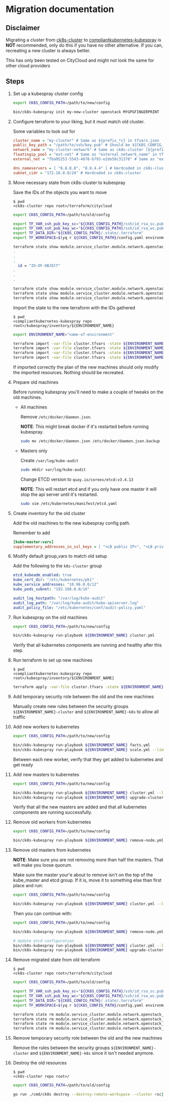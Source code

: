 # Migration documentation

## Disclaimer

Migrating a cluster from [ck8s-cluster](https://github.com/elastisys/ck8s-cluster) to [compliantkubernetes-kubespray](https://github.com/elastisys/compliantkubernetes-kubespray) is **NOT** recommended, only do this if you have no other alternative.
If you can, recreating a new cluster is always better.

This has only been tested on CityCloud and might not look the same for other cloud providers

## Steps

1. Set up a kubespray cluster config

    ```bash
    export CK8S_CONFIG_PATH=/path/to/new/config

    bin/ck8s-kubespray init my-new-cluster openstack MYGPGFINGERPRINT
    ```

1. Configure terraform to your liking, but it must match old cluster.

    Some variables to look out for

    ```ini
    cluster_name = "my-cluster" # Same as ${prefix_*c} in tfvars.json
    public_key_path = "/path/to/ssh/key.pub" # Should be ${CK8S_CONFIG_PATH}/ssh/id_rsa_sc.pub
    network_name = "my-cluster-network" # Same as ck8s-cluster (${prefix_*c}-network)
    floatingip_pool = "ext-net" # Same as "external_network_name" in tfvars.json
    external_net = "fba95253-5543-4078-b793-e2de58c31378" # Same as "external_network_id" in tfvars.json

    dns_nameservers = [ "8.8.8.8", "8.8.4.4" ] # Hardcoded in ck8s-cluster
    subnet_cidr = "172.16.0.0/24" # Hardcoded in ck8s-cluster
    ```

1. Move necessary state from ck8s-cluster to kubespray

      Save the IDs of the objects you want to move

    ```ShellSession
    $ pwd
    <ck8s-cluster repo root>/terraform/citycloud
    ```

    ```bash
    export CK8S_CONFIG_PATH=/path/to/old/config

    export TF_VAR_ssh_pub_key_sc="${CK8S_CONFIG_PATH}/ssh/id_rsa_sc.pub"
    export TF_VAR_ssh_pub_key_wc="${CK8S_CONFIG_PATH}/ssh/id_rsa_wc.pub"
    export TF_DATA_DIR="${CK8S_CONFIG_PATH}/.state/.terraform"
    export TF_WORKSPACE=$(yq r ${CK8S_CONFIG_PATH}/config.yaml environment_name)

    terraform state show module.service_cluster.module.network.openstack_networking_network_v2.network
    .
    .
    .
      id = "ID-OF-OBJECT"
    .
    .
    .

    terraform state show module.service_cluster.module.network.openstack_networking_router_v2.router
    terraform state show module.service_cluster.module.network.openstack_networking_subnet_v2.subnet
    terraform state show module.service_cluster.module.network.openstack_networking_router_interface_v2.router_interface
    ```

    Import the state to the new terraform with the IDs gathered

    ```ShellSession
    $ pwd
    <compliantkubernetes-kubespray repo root>/kubespray/inventory/${ENVIRONMENT_NAME}
    ```

    ```bash
    export ENVIRONMENT_NAME="name-of-environment"

    terraform import -var-file cluster.tfvars -state ${ENVIRONMENT_NAME}.tfstate -config=../../contrib/terraform/openstack/ module.network.openstack_networking_network_v2.k8s[0] <ID from same resource above>
    terraform import -var-file cluster.tfvars -state ${ENVIRONMENT_NAME}.tfstate -config=../../contrib/terraform/openstack/ module.network.openstack_networking_router_v2.k8s[0] <ID from same resource above>
    terraform import -var-file cluster.tfvars -state ${ENVIRONMENT_NAME}.tfstate -config=../../contrib/terraform/openstack/ module.network.openstack_networking_subnet_v2.k8s[0] <ID from same resource above>
    terraform import -var-file cluster.tfvars -state ${ENVIRONMENT_NAME}.tfstate -config=../../contrib/terraform/openstack/ module.network.openstack_networking_router_interface_v2.k8s[0] <ID from same resource above>
    ```

    If imported correctly the plan of the new machines should only modify the imported resources.
    Nothing should be recreated.

1. Prepare old machines

    Before running kubespray you'll need to make a couple of tweaks on the old machines.

    * All machines

      Remove `/etc/docker/daemon.json`.

      **NOTE**: This might break docker if it's restarted before running kubespray.

      ```bash
      sudo mv /etc/docker/daemon.json /etc/docker/daemon.json.backup
      ```

    * Masters only

      Create `/var/log/kube-audit`

      ```bash
      sudo mkdir var/log/kube-audit
      ```

      Change ETCD version to `quay.io/coreos/etcd:v3.4.13`

      **NOTE**: This will restart etcd and if you only have one master it will stop the api server until it's restarted.

      ```bash
      sudo vim /etc/kubernetes/manifest/etcd.yaml
      ```

1. Create inventory for the old cluster

    Add the old machines to the new kubespray config path.

    Remember to add

    ```ini
    [kube-master:vars]
    supplementary_addresses_in_ssl_keys = [ "<LB public IP>", "<LB private IP>" ]
    ```

1. Modify default group_vars to match old setup

    Add the following to the `k8s-cluster` group

    ```yaml
    etcd_kubeadm_enabled: true
    kube_cert_dir: "/etc/kubernetes/pki"
    kube_service_addresses: "10.96.0.0/12"
    kube_pods_subnet: "192.168.0.0/16"

    audit_log_hostpath: "/var/log/kube-audit"
    audit_log_path: "/var/log/kube-audit/kube-apiserver.log"
    audit_policy_file: "/etc/kubernetes/conf/audit-policy.yaml"
    ```

1. Run kubespray on the old machines

    ```bash
    export CK8S_CONFIG_PATH=/path/to/new/config

    bin/ck8s-kubespray run-playbook ${ENVIRONMENT_NAME} cluster.yml
    ```

    Verify that all kubernetes components are running and healthy after this step.

1. Run terraform to set up new machines

    ```ShellSession
    $ pwd
    <compliantkubernetes-kubespray repo root>/kubespray/inventory/${ENVIRONMENT_NAME}
    ```

    ```bash
    terraform apply -var-file cluster.tfvars -state ${ENVIRONMENT_NAME}.tfstate ../../contrib/terraform/openstack/
    ```

1. Add temporary security role between the old and the new machines

    Manually create new rules between the security groups `${ENVIRONMENT_NAME}-cluster` and `${ENVIRONMENT_NAME}-k8s` to allow all traffic

1. Add new workers to kubernetes

    ```bash
    export CK8S_CONFIG_PATH=/path/to/new/config

    bin/ck8s-kubespray run-playbook ${ENVIRONMENT_NAME} facts.yml
    bin/ck8s-kubespray run-playbook ${ENVIRONMENT_NAME} scale.yml --limit=new-worker-X # Add one worker at a time
    ```

    Between each new worker, verify that they get added to kubernetes and get ready

1. Add new masters to kubernetes

    ```bash
    export CK8S_CONFIG_PATH=/path/to/new/config

    bin/ck8s-kubespray run-playbook ${ENVIRONMENT_NAME} cluster.yml --limit=etcd,kube-master -e ignore_assert_errors=yes -e etcd_retries=10
    bin/ck8s-kubespray run-playbook ${ENVIRONMENT_NAME} upgrade-cluster.yml --limit=etcd,kube-master -e ignore_assert_errors=yes -e etcd_retries=10
    ```

    Verify that all the new masters are added and that all kubernetes components are running successfully.

1. Remove old workers from kubernetes

    ```bash
    export CK8S_CONFIG_PATH=/path/to/new/config

    bin/ck8s-kubespray run-playbook ${ENVIRONMENT_NAME} remove-node.yml -e node=old-worker-X # Remove one worker at a time
    ```

1. Remove old masters from kubernetes

    **NOTE**: Make sure you are not removing more than half the masters.
    That will make you loose quorum.

    Make sure the master your'e about to remove isn't on the top of the kube_master and etcd group.
    If it is, move it to something else than first place and run:

    ```bash
    export CK8S_CONFIG_PATH=/path/to/new/config

    bin/ck8s-kubespray run-playbook ${ENVIRONMENT_NAME} cluster.yml --limit=etcd,kube-master -e ignore_assert_errors=yes
    ```

    Then you can continue with:

    ```bash
    export CK8S_CONFIG_PATH=/path/to/new/config

    bin/ck8s-kubespray run-playbook ${ENVIRONMENT_NAME} remove-node.yml -e node=old-master-X # Remove one master at a time

    # Update etcd configuration
    bin/ck8s-kubespray run-playbook ${ENVIRONMENT_NAME} cluster.yml --limit=etcd,kube-master -e ignore_assert_errors=yes
    bin/ck8s-kubespray run-playbook ${ENVIRONMENT_NAME} upgrade-cluster.yml --limit=etcd,kube-master -e ignore_assert_errors=yes
    ```

1. Remove migrated state from old terraform

    ```ShellSession
    $ pwd
    <ck8s-cluster repo root>/terraform/citycloud
    ```

    ```bash
    export CK8S_CONFIG_PATH=/path/to/old/config

    export TF_VAR_ssh_pub_key_sc="${CK8S_CONFIG_PATH}/ssh/id_rsa_sc.pub"
    export TF_VAR_ssh_pub_key_wc="${CK8S_CONFIG_PATH}/ssh/id_rsa_wc.pub"
    export TF_DATA_DIR="${CK8S_CONFIG_PATH}/.state/.terraform"
    export TF_WORKSPACE=$(yq r ${CK8S_CONFIG_PATH}/config.yaml environment_name)

    terraform state rm module.service_cluster.module.network.openstack_networking_network_v2.network
    terraform state rm module.service_cluster.module.network.openstack_networking_router_v2.router
    terraform state rm module.service_cluster.module.network.openstack_networking_subnet_v2.subnet
    terraform state rm module.service_cluster.module.network.openstack_networking_router_interface_v2.router_interface
    ```

1. Remove temporary security role between the old and the new machines

    Remove the rules between the security groups `${ENVIRONMENT_NAME}-cluster` and `${ENVIRONMENT_NAME}-k8s` since it isn't needed anymore.

1. Destroy the old resources

    ```ShellSession
    $ pwd
    <ck8s-cluster repo root>/
    ```

    ```bash
    export CK8S_CONFIG_PATH=/path/to/old/config

    go run ./cmd/ck8s destroy --destroy-remote-workspace --cluster <sc|wc>
    ```
